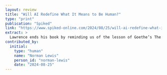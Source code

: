 ```yaml
---
layout: review
title: "Will AI Redefine What It Means to Be Human?"
type: "print"
publication: "Spiked"
link: "https://www.spiked-online.com/2024/08/25/will-ai-redefine-what-it-means-to-be-human/"
extract: >
  Lawrence ends his book by reminding us of the lesson of Goethe’s The Sorcerer’s Apprentice, in which the hapless apprentice deploys a spell but cannot control the results.
contributed_by:
  initial:
    type: "human"
    name: "Norman Lewis"
    person_id: "norman-lewis"
    date: "2024-08-25"
---
```

